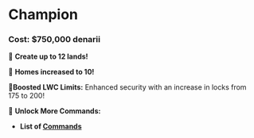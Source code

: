 # Champion

### Cost: $750,000 denarii

🔹 **Create up to 12 lands!**

🔹 **Homes increased to 10!**

🔹**Boosted LWC Limits:** Enhanced security with an increase in locks from 175 to 200!

🔹 **Unlock More Commands:**

* **List of [Commands](https://docs.playtheatria.com/commands#champion)**